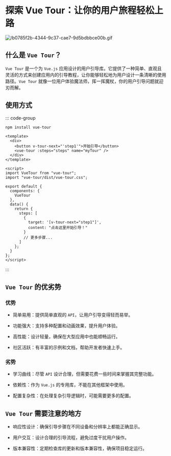 # 探索 Vue Tour：让你的用户旅程轻松上路

<article-info/>

<link-tag :linkList="[{ linkType: 'git', linkText:'Vue Tour',linkUrl:'https://github.com/pulsardev/vue-tour'},{ linkText:'Vue Tour 官网',linkUrl:'https://pulsardev.github.io/vue-tour/'}]" />

![/b0785f2b-4344-9c37-cae7-9d5bdbbce00b.gif](/b0785f2b-4344-9c37-cae7-9d5bdbbce00b.gif)

## 什么是 `Vue Tour`？

`Vue Tour` 是一个为 `Vue.js` 应用设计的用户引导库。它提供了一种简单、直观且灵活的方式来创建应用内的引导教程，让你能够轻松地为用户设计一条清晰的使用路径。`Vue Tour` 就像一位用户体验魔法师，挥一挥魔杖，你的用户引导问题就迎刃而解。

## 使用方式

::: code-group

```bash [npm 安装]
npm install vue-tour
```

```vue [vue 中使用]
<template>
  <div>
    <button v-tour-next="'step1'">开始引导</button>
    <vue-tour :steps="steps" name="myTour" />
  </div>
</template>

<script>
import VueTour from "vue-tour";
import "vue-tour/dist/vue-tour.css";

export default {
  components: {
    VueTour
  },
  data() {
    return {
      steps: [
        {
          target: '[v-tour-next="step1"]',
          content: "点击这里开始引导！"
        }
        // 更多步骤...
      ]
    };
  }
};
</script>
```

:::

## `Vue Tour` 的优劣势

### 优势

- <imp-text-danger>简单易用</imp-text-danger>：提供简单直观的 `API`，让用户引导变得轻而易举。

- <imp-text-danger>功能强大</imp-text-danger>：支持多种配置和动画效果，提升用户体验。

- <imp-text-danger>高性能</imp-text-danger>：设计轻量，确保在大型应用中也能顺畅运行。

- <imp-text-danger>社区活跃</imp-text-danger>：有丰富的示例和文档，帮助开发者快速上手。

### 劣势

- <imp-text-danger>学习曲线</imp-text-danger>：尽管 `API` 设计合理，但需要花费一些时间来掌握其完整功能。

- <imp-text-danger>依赖性</imp-text-danger>：作为 `Vue.js` 的专用库，不能在其他框架中使用。

- <imp-text-danger>配置复杂性</imp-text-danger>：在处理复杂引导逻辑时，可能需要更多的配置。

## `Vue Tour` 需要注意的地方

- <imp-text-danger>响应性设计</imp-text-danger>：确保引导步骤在不同设备和分辨率上都能正确显示。

- <imp-text-danger>用户交互</imp-text-danger>：设计合理的引导流程，避免过度干扰用户操作。

- <imp-text-danger>版本兼容性</imp-text-danger>：定期检查库的更新和版本兼容性，确保项目稳定运行。
